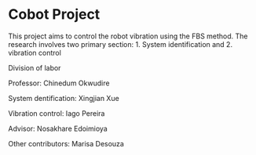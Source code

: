 # Cobot Project
This project aims to control the robot vibration using the FBS method. The research involves two primary section: 1. System identification and 2. vibration control

Division of labor

Professor: Chinedum Okwudire

System dentification: Xingjian Xue
   
Vibration control: Iago Pereira
   
Advisor: Nosakhare Edoimioya

Other contributors: Marisa Desouza


